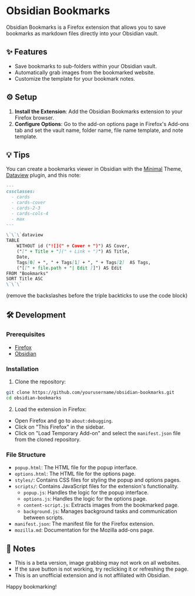 # Obsidian Bookmarks

Obsidian Bookmarks is a Firefox extension that allows you to save bookmarks as markdown files directly into your Obsidian vault. 

## ✨ Features

- Save bookmarks to sub-folders within your Obsidian vault.
- Automatically grab images from the bookmarked website.
- Customize the template for your bookmark notes.

## ⚙️ Setup

1. **Install the Extension**: Add the Obsidian Bookmarks extension to your Firefox browser.
2. **Configure Options**: Go to the add-on options page in Firefox's Add-ons tab and set the vault name, folder name, file name template, and note template.

## 💡 Tips

You can create a bookmarks viewer in Obsidian with the [Minimal](https://github.com/kepano/obsidian-minimal) Theme, [Dataview](https://blacksmithgu.github.io/obsidian-dataview/) plugin, and this note:

```markdown
---
cssclasses:
  - cards
  - cards-cover
  - cards-2-3
  - cards-cols-4
  - max
---

\`\`\`dataview
TABLE 
	WITHOUT id ("![](" + Cover + ")") AS Cover,
	("[" + Title + "](" + Link + ")") AS Title,
	Date,
	Tags[0] + ", " + Tags[1] + ", " + Tags[2]  AS Tags,
	("[[" + file.path + "| Edit ]]") AS Edit
FROM "Bookmarks"
SORT Title ASC
\`\`\`
```
(remove the backslashes before the triple backticks to use the code block)

## 🛠️ Development

### Prerequisites

- [Firefox](https://www.mozilla.org/en-US/firefox/)
- [Obsidian](https://obsidian.md/)

### Installation

1. Clone the repository:
  ```sh
  git clone https://github.com/yourusername/obsidian-bookmarks.git
  cd obsidian-bookmarks
  ```

2. Load the extension in Firefox:
  - Open Firefox and go to `about:debugging`.
  - Click on "This Firefox" in the sidebar.
  - Click on "Load Temporary Add-on" and select the `manifest.json` file from the cloned repository.

### File Structure

- `popup.html`: The HTML file for the popup interface.
- `options.html`: The HTML file for the options page.
- `styles/`: Contains CSS files for styling the popup and options pages.
- `scripts/`: Contains JavaScript files for the extension's functionality.
  - `popup.js`: Handles the logic for the popup interface.
  - `options.js`: Handles the logic for the options page.
  - `content-script.js`: Extracts images from the bookmarked page.
  - `background.js`: Manages background tasks and communication between scripts.
- `manifest.json`: The manifest file for the Firefox extension.
- `mozilla.md`: Documentation for the Mozilla add-ons page.

## 📝 Notes

- This is a beta version, image grabbing may not work on all websites.
- If the save button is not working, try reclicking it or refreshing the page.
- This is an unofficial extension and is not affiliated with Obsidian.

Happy bookmarking!

